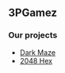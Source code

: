## 3PGamez

### Our projects

- [Dark Maze](https://darkly13.github.io/3PGamez/dark_maze)
- [2048 Hex](https://darkly13.github.io/3PGamez/2048_hex)  


